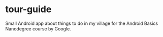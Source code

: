 # tour-guide
 Small Android app about things to do in my village for the Android Basics Nanodegree course by Google.
